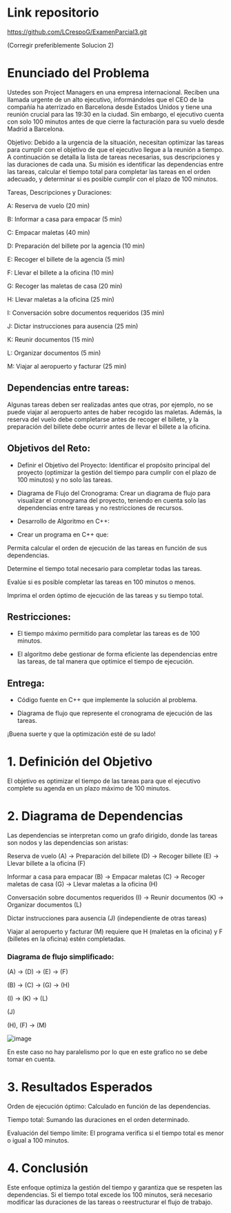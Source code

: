# Link repositorio
https://github.com/LCrespoG/ExamenParcial3.git

(Corregir preferiblemente Solucion 2)

# Enunciado del Problema
Ustedes son Project Managers en una empresa internacional. Reciben una llamada urgente de un alto ejecutivo, informándoles que el CEO de la compañía ha aterrizado en Barcelona desde Estados Unidos y tiene una reunión crucial para las 19:30 en la ciudad. Sin embargo, el ejecutivo cuenta con solo 100 minutos antes de que cierre la facturación para su vuelo desde Madrid a Barcelona.

Objetivo: Debido a la urgencia de la situación, necesitan optimizar las tareas para cumplir con el objetivo de que el ejecutivo llegue a la reunión a tiempo. A continuación se detalla la lista de tareas necesarias, sus descripciones y las duraciones de cada una. Su misión es identificar las dependencias entre las tareas, calcular el tiempo total para completar las tareas en el orden adecuado, y determinar si es posible cumplir con el plazo de 100 minutos.

Tareas, Descripciones y Duraciones:

A: Reserva de vuelo (20 min)

B: Informar a casa para empacar (5 min)

C: Empacar maletas (40 min)

D: Preparación del billete por la agencia (10 min)

E: Recoger el billete de la agencia (5 min)

F: Llevar el billete a la oficina (10 min)

G: Recoger las maletas de casa (20 min)

H: Llevar maletas a la oficina (25 min)

I: Conversación sobre documentos requeridos (35 min)

J: Dictar instrucciones para ausencia (25 min)

K: Reunir documentos (15 min)

L: Organizar documentos (5 min)

M: Viajar al aeropuerto y facturar (25 min)

## Dependencias entre tareas:

Algunas tareas deben ser realizadas antes que otras, por ejemplo, no se puede viajar al aeropuerto antes de haber recogido las maletas. Además, la reserva del vuelo debe completarse antes de recoger el billete, y la preparación del billete debe ocurrir antes de llevar el billete a la oficina.

## Objetivos del Reto:
- Definir el Objetivo del Proyecto: Identificar el propósito principal del proyecto (optimizar la gestión del tiempo para cumplir con el plazo de 100 minutos) y no solo las tareas.

- Diagrama de Flujo del Cronograma: Crear un diagrama de flujo para visualizar el cronograma del proyecto, teniendo en cuenta solo las dependencias entre tareas y no restricciones de recursos.

- Desarrollo de Algoritmo en C++:

- Crear un programa en C++ que:

Permita calcular el orden de ejecución de las tareas en función de sus dependencias.

Determine el tiempo total necesario para completar todas las tareas.

Evalúe si es posible completar las tareas en 100 minutos o menos.

Imprima el orden óptimo de ejecución de las tareas y su tiempo total.

## Restricciones:

- El tiempo máximo permitido para completar las tareas es de 100 minutos.

- El algoritmo debe gestionar de forma eficiente las dependencias entre las tareas, de tal manera que optimice el tiempo de ejecución.

## Entrega:

- Código fuente en C++ que implemente la solución al problema.

- Diagrama de flujo que represente el cronograma de ejecución de las tareas.

¡Buena suerte y que la optimización esté de su lado!

# 1. Definición del Objetivo
El objetivo es optimizar el tiempo de las tareas para que el ejecutivo complete su agenda en un plazo máximo de 100 minutos.

# 2. Diagrama de Dependencias
Las dependencias se interpretan como un grafo dirigido, donde las tareas son nodos y las dependencias son aristas:

Reserva de vuelo (A) → Preparación del billete (D) → Recoger billete (E) → Llevar billete a la oficina (F)

Informar a casa para empacar (B) → Empacar maletas (C) → Recoger maletas de casa (G) → Llevar maletas a la oficina (H)

Conversación sobre documentos requeridos (I) → Reunir documentos (K) → Organizar documentos (L)

Dictar instrucciones para ausencia (J) (independiente de otras tareas)

Viajar al aeropuerto y facturar (M) requiere que H (maletas en la oficina) y F (billetes en la oficina) estén completadas.

### Diagrama de flujo simplificado:


(A) → (D) → (E) → (F)

(B) → (C) → (G) → (H)

(I) → (K) → (L)

(J)

(H), (F) → (M)

![image](https://github.com/user-attachments/assets/1bfaa356-522d-440f-85c8-05b299efae2d)

En este caso no hay paralelismo por lo que en este grafico no se debe tomar en cuenta.

# 3. Resultados Esperados
Orden de ejecución óptimo: Calculado en función de las dependencias.

Tiempo total: Sumando las duraciones en el orden determinado.

Evaluación del tiempo límite: El programa verifica si el tiempo total es menor o igual a 100 minutos.
# 4. Conclusión
Este enfoque optimiza la gestión del tiempo y garantiza que se respeten las dependencias. Si el tiempo total excede los 100 minutos, será necesario modificar las duraciones de las tareas o reestructurar el flujo de trabajo.
